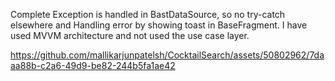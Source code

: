 Complete Exception is handled in BastDataSource, so no try-catch elsewhere and Handling error by showing toast in BaseFragment.
I have used MVVM architecture and not used the use case layer.

https://github.com/mallikarjunpatelsh/CocktailSearch/assets/50802962/7daaa88b-c2a6-49d9-be82-244b5fa1ae42

